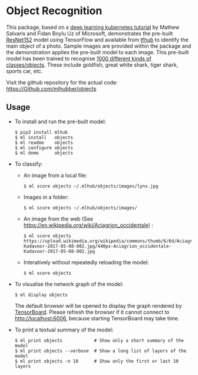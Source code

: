 Object Recognition
==================

This package, based on a [deep learning kubernetes
tutorial](https://blogs.technet.microsoft.com/machinelearning/2018/04/19/deploying-deep-learning-models-on-kubernetes-with-gpus/)
by Mathew Salvaris and Fidan Boylu Uz of Microsoft, demonstrates the
pre-built
[ResNet152](https://tfhub.dev/google/imagenet/resnet_v1_152/classification/1)
model using TensorFlow and available from [tfhub](https://tfhub.dev)
to identify the main object of a photo. Sample images are provided
within the package and the demonstration applies the pre-built model
to each image. This pre-built model has been trained to recognise
[1000 different kinds of
classes/objects](http://data.dmlc.ml/mxnet/models/imagenet/synset.txt).
These include goldfish, great white shark, tiger shark, sports car,
etc.

Visit the github repository for the actual code:
<https://Github.com/mlhubber/objects>

Usage
-----

-   To install and run the pre-built model:

        $ pip3 install mlhub
        $ ml install   objects
        $ ml readme    objects
        $ ml configure objects
        $ ml demo      objects

-   To classify:
    -   An image from a local file:

            $ ml score objects ~/.mlhub/objects/images/lynx.jpg

    -   Images in a folder:

            $ ml score objects ~/.mlhub/objects/images/

    -   An image from the web (See
        <https://en.wikipedia.org/wiki/Aciagrion_occidentale>) :

            $ ml score objects https://upload.wikimedia.org/wikipedia/commons/thumb/6/6d/Aciagrion_occidentale-Kadavoor-2017-05-08-002.jpg/440px-Aciagrion_occidentale-Kadavoor-2017-05-08-002.jpg

    -   Interatively without repeatedly reloading the model:

            $ ml score objects

-   To visualise the network graph of the model:

        $ ml display objects

    The default browser will be opened to display the graph rendered by
    [TensorBoard](https://www.tensorflow.org/guide/graph_viz). Please
    refresh the browser if it cannot connect to <http://localhost:6006>,
    because starting TensorBoard may take time.

-   To print a textual summary of the model:

        $ ml print objects            # Show only a short summary of the model
        $ ml print objects --verbose  # Show a long list of layers of the model
        $ ml print objects -n 10      # Show only the first or last 10 layers
